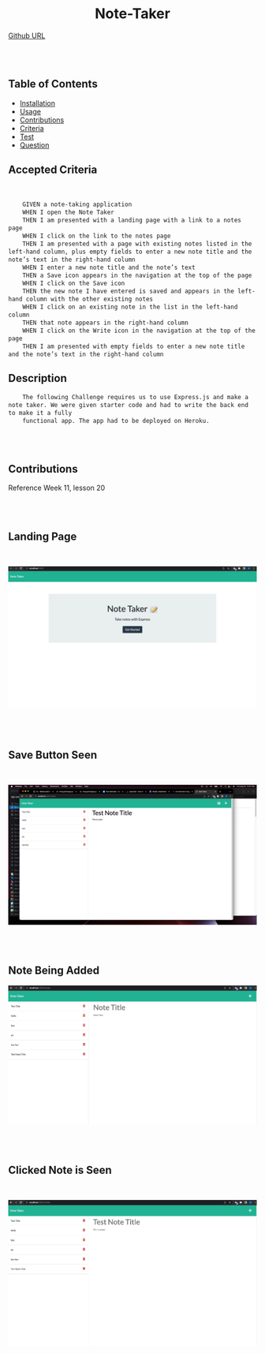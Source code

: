 <div align="center">

# Note-Taker

</div>

[Github URL](https://github.com/aescobar73/Note-Taker)


<br>


<br>

## Table of Contents 

- [Installation](#installation)
- [Usage](#usage)
- [Contributions](#contributions)
- [Criteria](#Accepted-Criteria)
- [Test](#tests)
- [Question](#questions)



## Accepted Criteria
<br>

        GIVEN a note-taking application
        WHEN I open the Note Taker
        THEN I am presented with a landing page with a link to a notes page
        WHEN I click on the link to the notes page
        THEN I am presented with a page with existing notes listed in the left-hand column, plus empty fields to enter a new note title and the note’s text in the right-hand column
        WHEN I enter a new note title and the note’s text
        THEN a Save icon appears in the navigation at the top of the page
        WHEN I click on the Save icon
        THEN the new note I have entered is saved and appears in the left-hand column with the other existing notes
        WHEN I click on an existing note in the list in the left-hand column
        THEN that note appears in the right-hand column
        WHEN I click on the Write icon in the navigation at the top of the page
        THEN I am presented with empty fields to enter a new note title and the note’s text in the right-hand column
    


## Description

        The following Challenge requires us to use Express.js and make a note taker. We were given starter code and had to write the back end to make it a fully 
        functional app. The app had to be deployed on Heroku.
        

<br>
<br>

## Contributions

Reference Week 11, lesson 20

<br>

<br>

## Landing Page

<br>

![Landing Page](./Assets/landing%20page.jpg)

<br>

<br>

## Save Button Seen

<br>

![Save Button](./Assets/notes%20page%20with%20save%20button.jpg)

<br>

<br>

## Note Being Added

![Note Added and Seen](./Assets/note%20added.jpg)

<br>

<br>

## Clicked Note is Seen

<br>

![Note Seen](./Assets/able%20to%20click%20note%20and%20see%20it.jpg)